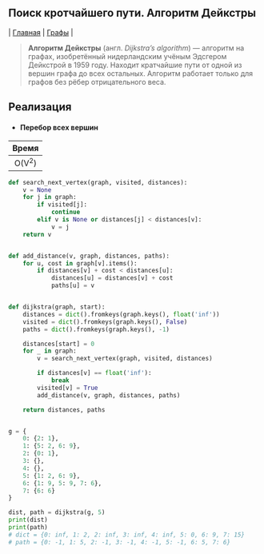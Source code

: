 Поиск кротчайшего пути. Алгоритм Дейкстры
-----------------------------------------
| [Главная](../../../README.md#Список-алгоритмов-[russian])
| [Графы](../../../README.md#Графы)
|

> **Алгоритм Дейкстры** (англ. _Dijkstra’s algorithm_) — 
алгоритм на графах, изобретённый нидерландским 
учёным Эдсгером Дейкстрой в 1959 году. Находит кратчайшие 
пути от одной из вершин графа до всех остальных. 
Алгоритм работает только для графов без рёбер 
отрицательного веса.


Реализация
----------
* #### Перебор всех вершин

|Время           |
|:--------------:|
|O(V<sup>2</sup>)|

```python
def search_next_vertex(graph, visited, distances):
    v = None
    for j in graph:
        if visited[j]:
            continue
        elif v is None or distances[j] < distances[v]:
            v = j
    return v


def add_distance(v, graph, distances, paths):
    for u, cost in graph[v].items():
        if distances[v] + cost < distances[u]:
            distances[u] = distances[v] + cost
            paths[u] = v


def dijkstra(graph, start):
    distances = dict().fromkeys(graph.keys(), float('inf'))
    visited = dict().fromkeys(graph.keys(), False)
    paths = dict().fromkeys(graph.keys(), -1)

    distances[start] = 0
    for _ in graph:
        v = search_next_vertex(graph, visited, distances)

        if distances[v] == float('inf'):
            break
        visited[v] = True
        add_distance(v, graph, distances, paths)

    return distances, paths


g = {
    0: {2: 1},
    1: {5: 2, 6: 9},
    2: {0: 1},
    3: {},
    4: {},
    5: {1: 2, 6: 9},
    6: {1: 9, 5: 9, 7: 6},
    7: {6: 6}
}

dist, path = dijkstra(g, 5)
print(dist)
print(path)
# dict = {0: inf, 1: 2, 2: inf, 3: inf, 4: inf, 5: 0, 6: 9, 7: 15}
# path = {0: -1, 1: 5, 2: -1, 3: -1, 4: -1, 5: -1, 6: 5, 7: 6}
```